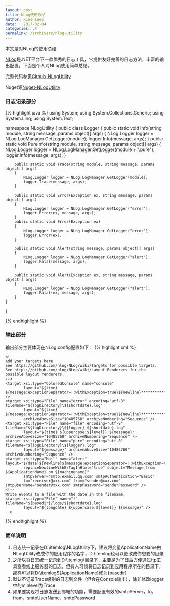 ```yaml
---
layout: post
title: NLog使用总结
author: kinshines
date:   2017-02-04
categories: c#
permalink: /archivers/nlog-utility
---
```


<p class="lead">本文是对NLog的使用总结</p>

[NLog](http://nlog-project.org/)是.NET平台下一款优秀的日志工具，它提供友好完善的日志方法，丰富的输出配置，下面是个人对NLog使用简单总结。

完整代码参见[Github-NLogUtility](https://github.com/kinshines/NLogUtility/tree/master/NLogUtility)

Nuget源[Nuget-NLogUtility](https://www.nuget.org/packages/NLogUtility)

### 日志记录部分
{% highlight java %}
using System;
using System.Collections.Generic;
using System.Linq;
using System.Text;

namespace NLogUtility
{
    public class Logger
    {
        public static void Info(string module, string message, params object[] args)
        {
            NLog.Logger logger = NLog.LogManager.GetLogger(module);
            logger.Info(message, args);
        }
        public static void PureInfo(string module, string message, params object[] args)
        {
            NLog.Logger logger = NLog.LogManager.GetLogger(module + ".pure");
            logger.Info(message, args);
        }

        public static void Trace(string module, string message, params object[] args)
        {
            NLog.Logger logger = NLog.LogManager.GetLogger(module);
            logger.Trace(message, args);
        }

        public static void Error(Exception ex, string message, params object[] args)
        {
            NLog.Logger logger = NLog.LogManager.GetLogger("error");
            logger.Error(ex, message, args);
        }
        public static void Error(Exception ex)
        {
            NLog.Logger logger = NLog.LogManager.GetLogger("error");
            logger.Error(ex);
        }

        public static void Alert(string message, params object[] args)
        {
            NLog.Logger logger = NLog.LogManager.GetLogger("alert");
            logger.Fatal(message, args);
        }

        public static void Alert(Exception ex, string message, params object[] args)
        {
            NLog.Logger logger = NLog.LogManager.GetLogger("alert");
            logger.Fatal(ex, message, args);
        }
    }
}

{% endhighlight %}

### 输出部分
输出部分主要体现在NLog.config配置如下：
{% highlight xml %}
<?xml version="1.0" encoding="utf-8" ?>
<nlog xmlns="http://www.nlog-project.org/schemas/NLog.xsd"
      xmlns:xsi="http://www.w3.org/2001/XMLSchema-instance"
      xsi:schemaLocation="http://www.nlog-project.org/schemas/NLog.xsd NLog.xsd"
      autoReload="true"
      throwExceptions="false"
      internalLogLevel="Off" internalLogFile="c:\temp\nlog-internal.log">

  <!-- optional, add some variables
  https://github.com/nlog/NLog/wiki/Configuration-file#variables
  -->
  <variable name="myvar" value="myvalue"/>
  <variable name="ApplicationName" value="NLogUtility"/>
  <variable name="logDirectory" value="D:\itemlog\${ApplicationName}"/>
  <!--
  See https://github.com/nlog/nlog/wiki/Configuration-file
  for information on customizing logging rules and outputs.
   -->
  <targets>

    <!--
    add your targets here
    See https://github.com/nlog/NLog/wiki/Targets for possible targets.
    See https://github.com/nlog/NLog/wiki/Layout-Renderers for the possible layout renderers.
    -->
    <target xsi:type="ColoredConsole" name="console"
            layout="${time} ${message:exceptionSeparator=|:withException=true}${newline}*****************************" />
    <target xsi:type="File" name="error" encoding="utf-8" fileName="${logDirectory}\${shortdate}.log"
            layout="${time} ${message:exceptionSeparator=|:withException=true}${newline}*****************************" 
            archiveAboveSize="10485760" archiveNumbering="Sequence" />
    <target xsi:type="File" name="file" encoding="utf-8" fileName="${logDirectory}\${logger}_${shortdate}.log"
            layout="${time} ${uppercase:${level}} ${message}" archiveAboveSize="10485760" archiveNumbering="Sequence" />
    <target xsi:type="File" name="pure" encoding="utf-8" fileName="${logDirectory}\${logger}.log"
            layout="${message}" archiveAboveSize="10485760" archiveNumbering="Sequence" />
    <target xsi:type="Mail" name="alert" layout="${date}${newline}${message:exceptionSeparator=|:withException=true}${newline}"
            replaceNewlineWithBrTagInHtml="true" subject="Message from ${ApplicationName} on ${machinename}"
            smtpServer="smtp.exmail.qq.com" smtpAuthentication="Basic"
            to="receiver@xxx.com" from="sender@xxx.com" smtpUserName="sender@xxx.com" smtpPassword="senderPassword" />
    <!--
    Write events to a file with the date in the filename.
    <target xsi:type="File" name="f" fileName="${basedir}/logs/${shortdate}.log"
            layout="${longdate} ${uppercase:${level}} ${message}" />
    -->
  </targets>

  <rules>
    <!-- add your logging rules here -->
    <logger name="*" minlevel="Trace" writeTo="console" enabled="true" />
    <logger name="error" minlevel="Debug" writeTo="error" final="true" />
    <logger name="*.pure" minlevel="Trace" writeTo="pure" final="true" />
    <logger name="alert" minlevel="Debug" writeTo="alert" />
    <logger name="*" minlevel="Debug" writeTo="file" />
    <!--
    Write all events with minimal level of Debug (So Debug, Info, Warn, Error and Fatal, but not Trace)  to "f"
    <logger name="*" minlevel="Debug" writeTo="f" />
    -->
  </rules>
</nlog>
{% endhighlight %}

### 简单说明
1. 日志统一记录在D:\itemlog\NLogUtility下，建议将变量ApplicationName由NLogUtility改成你的应用程序的名字，D:\itemlog也可以更改成你想要的目录
2. 之所以将日志统一记录到D:\itemlog\目录下，主要是为了日后方便通过ftp工具查看线上服务器的日志，但有人习惯将日志记录到应用程序所在的目录下，那样可以将D:\itemlog\${ApplicationName}修为{basedir}
3. 默认不记录Trace级别的日志到文件（但会在Console输出），除非修改logger中的minlevel为Trace
4. 如果要实现将日志发送到邮箱的功能，需要配置有效的smtpServer，to， from，smtpUserName，smtpPassword

